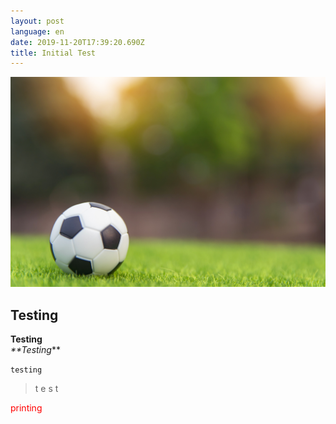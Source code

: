 ```yaml
---
layout: post
language: en
date: 2019-11-20T17:39:20.690Z
title: Initial Test
---
```

![A soccer ball](../../src/images/ball.jpg "A soccer ball")

## Testing

**Testing**\
_**_Testing__**

`testing`

> t
> e
> s
> t

<p style="color: red">printing</p>
